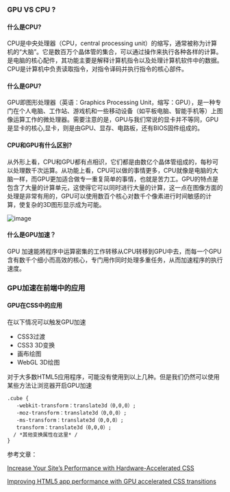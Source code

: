 ### GPU VS CPU ?
#### 什么是CPU?
CPU是中央处理器（CPU，central processing unit）的缩写，通常被称为计算机的“大脑”。它是数百万个晶体管的集合，可以通过操作来执行各种各样的计算。是电脑的核心配件，其功能主要是解释计算机指令以及处理计算机软件中的数据。CPU是计算机中负责读取指令，对指令译码并执行指令的核心部件。
#### 什么是GPU?
GPU即图形处理器（英语：Graphics Processing Unit，缩写：GPU），是一种专门在个人电脑、工作站、游戏机和一些移动设备（如平板电脑、智能手机等）上图像运算工作的微处理器。需要注意的是，GPU与我们常说的显卡并不等同，GPU是显卡的核心,显卡，则是由GPU、显存、电路板，还有BIOS固件组成的。
#### CPU和GPU有什么区别?
从外形上看，CPU和GPU都有点相识，它们都是由数亿个晶体管组成的，每秒可以处理数千次运算。从功能上看，CPU可以做的事情更多，CPU就像是电脑的大脑一样，而GPU更加适合做专一重复简单的事情，也就是苦力工。GPU的特点是包含了大量的计算单元，这使得它可以同时进行大量的计算，这一点在图像方面的处理是非常有用的，GPU可以使用数百个核心对数千个像素进行时间敏感的计算，使复杂的3D图形显示成为可能。

![image](https://blogs.nvidia.com/wp-content/uploads/2009/12/6a00d834515fca69e201287663224d970c-320pi.jpg)

#### 什么是GPU加速？
GPU 加速能將程序中运算密集的工作转移从CPU转移到GPU中去，而每一个GPU含有数千个细小而高效的核心，专门用作同时处理多重任务，从而加速程序的执行速度。


### GPU加速在前端中的应用
#### GPU在CSS中的应用
在以下情况可以触发GPU加速
- CSS3过渡
- CSS3 3D变换
- 画布绘图
- WebGL 3D绘图

对于大多数HTML5应用程序，可能没有使用到以上几种。但是我们仍然可以使用某些方法让浏览器开启GPU加速
```
.cube {
   -webkit-transform：translate3d（0,0,0）;
   -moz-transform：translate3d（0,0,0）;
   -ms-transform：translate3d（0,0,0）;
   transform：translate3d（0,0,0）;
  / *其他变换属性在这里* /
}
```

参考文章：

[Increase Your Site’s Performance with Hardware-Accelerated CSS](https://blog.teamtreehouse.com/increase-your-sites-performance-with-hardware-accelerated-css)

[Improving HTML5 app performance with GPU accelerated CSS transitions](https://www.urbaninsight.com/article/improving-html5-app-performance-gpu-accelerated-css-transitions)


